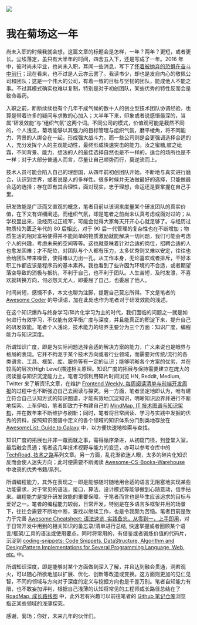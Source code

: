 ![](http://upload-images.jianshu.io/upload_images/1647496-6bede989c09af527.jpg?imageMogr2/auto-orient/strip%7CimageView2/2/w/1240)

# 我在菊场这一年

尚未入职的时候我就会想，这篇文章的标题会是怎样，一年？两年？更短，或者更长。尘埃落定，虽只有大半年的时间，四舍五入下，还是写成了一年。2016 年中，彼时尚未毕业，也尚未入职，耳闻一些消息，写下了[怀着被抛弃的恐惧在奋斗中前行](https://parg.co/UTA)；现在看来，也不过是人云亦云罢了。我读书少，却也是发自内心的敬佩公司和团队；这是一个伟大的公司，有着一致的目标与坚韧的团队，能成他人不能之事。不过其模式确实也难以复制，特别是对于初创团队，某些优秀的特性反而会是致命毒药。

入职之前，断断续续也有个几年不成气候的数十人的创业型技术团队协调经验，也算是带着许多的疑问与求教的心加入；大半年下来，印象或者说感悟最深的，当属“研发效能”与“组织气氛”这两个词。不同公司的模式，价值观可能是截然不同的，个人浅见，菊场能够以其强力的目标管理与组织气氛，磨平棱角，将不同能力、背景的人绑合在一起，形成强大战斗力。而一些公司则是会更强调选择合适的人，充分发挥个人的主观能动性，最终形成快速突击的能力。汝之蜜糖,彼之砒霜，不同背景、能力、想法的人的最佳选择自然也是不一样的，适合的场所也是不一样；对于大部分普通人而言，尽量让自己顺势而行，莫逆流而上。

技术人员可能会陷入自己的理想国，从四年前初创团队开始，不断地与真实进行磨合，认识到世界，或者说是人的多样性。很多时候并无法做最好的选择，只能做最合适的选择；存在即有其合理性，面对现实，忠于理想，命运还是要掌握在自己手里。

研发效能是广泛而又直观的概念，笔者目前以该词来度量某个研发团队的真实价值，在下文有详细阐述。而组织气氛，却是笔者之前尚未认真考虑或面对过的；从学校里出来，没经历过正规军，可能会觉得大家每天开开心心就足够了。与经历过物质较为匮乏年代的 80 后相比，对于 90 后一代管理的复杂性也在不断增加；物质生活的相对富裕使得并不能简单的物质激励就能解决一切问题，我们可能会考虑个人的兴趣，考虑未来的空间等等。这也就意味着针对合适的岗位，招聘合适的人也愈发困难；才不配位，对团队与个人都有压力，太多优秀则又难以安定，往往也会给团队带来噪音，使得难以力出一孔。从工作本身，无论喜欢或者排斥，干好本职工作都应该是程序员的基本素养。我也看到了些许因为环境的不合适，或者期望落空导致的消极与抵抗，不利于自己，也不利于团队。人生苦短，及时发泄，不喜欢就转换方向，何必怨天尤人，即委屈了自己，也委屈了他人。

时间尚短，感慨不多，本文也聊为注脚，提醒自己莫忘所得。下文是笔者的 [Awesome Coder](https://github.com/wxyyxc1992/Awesome-Coder) 的导读语，加在此处也作为笔者对于研发效能的浅述。

在这个知识爆炸与终身学习/碎片化学习为主的时代，我们面临的问题之一就是如何进行有效学习，不仅能有效平衡广度与深度，并且能真正的积淀下来，提升自己的研发效能。笔者个人浅论，技术能力的培养主要分为三个方面：知识广度，编程能力与知识深度。

所谓知识广度，即是为实际问题选择合适的解决方案的能力，广义来说也是眼界与格局的表现。它并不拘泥于某个技术方向或者行业领域，而需要对传统/流行的各类语言、工具、框架、库、服务等有一定的认识；能够明晰各个方案的优劣，并在较高的层次(High Level)描述相关原理。知识广度的拓展与保持需要建立在庞大的阅读量与知识沉淀能力上，笔者习惯利用碎片时间浏览 HN, Reddit, Medium, Twitter 来了解资讯文章，在维护 [Frontend Weekly, 每周阅读清单与前端开发周报](https://parg.co/UHG)的过程中也不断强迫自己去阅读与探究。另一方面，笔者坚定地即认为，唯有建立符合自己认知方式的知识图谱，才能有效地沉淀知识，明晰知识边界并进行不断地探索。上车伊始，笔者即致力于构建自己的 [MindMap, IT 技术图谱与知识架构](./MindMap)，并在数年来不断维护与刷新；同时，笔者将日常阅读、学习与实践中发掘的优秀的资料，按照知识图谱中定义的各个领域的知识体系分门别类地存放在 [AwesomeList: Guide to Galaxy](https://github.com/Awesome-Lists) 中，以方便快速地检索与查找。

知识广度的拓展也并非一蹴而就之事，需得循序渐进，从初窥门径，到登堂入室，最后融会贯通；笔者这几年技术视野与能力的变迁，亦可以参考仓库中的 [TechRoad, 技术之路](./TechRoad)系列文章。另一方面，乱花渐欲迷人眼，太多的碎片化知识反而会使人迷失方向；此时便需要不断阅读 [Awesome-CS-Books-Warehouse](https://github.com/wxyyxc1992/Awesome-CS-Books-Warehouse) 中收录的优秀书籍/系列。

所谓编程能力，其外在表现之一即是能够随时随地用合适的语言无阻塞地实现某些功能需求，对于常见的语法，接口，算法，设计模式等能够做到心随意动，信手拈来。编程能力是提升研发效能的重要保障，于笔者而言也是毕生应该追求的目标与爱好之一。笔者的编程能力较弱，日常开发，特别是在多语言多框架并用的场景下，往往会需要不断地中断，查找以继续工作，也是令我颇为苦恼。笔者目前是致力于完善 [Awesome Cheatsheet: 语法速览, 实践备忘，从零到一，上手即用](https://github.com/wxyyxc1992/Awesome-CheatSheets)，对于日常开发中用到的相关知识的备忘录/清单进行总结, 快速掌握或者回顾某个语言/框架/工具的语法或使用要点。同时将常用的，有借鉴或者锻炼价值的代码片，沉淀到 [coding-snippets: Code Snippets, DataStructure, Algorithm and DesignPattern Implementations for Several Programming Language, Web, etc.](https://github.com/wxyyxc1992/coding-snippets) 中。

所谓知识深度，即是能够对某个方面做到深入了解，并且达到融会贯通，洞若观火，可以随心所欲地加以扩展、优化、创新等改造或变换。这方面则更加的见仁见智，不同的领域与方向对于深度的定义与挖掘方向也是千差万别。笔者自知能力有限，也不敢妄加评判，根据自己浅薄的认知将常见的工程师成长路径总结在了 [RoadMap, 成长路线图](./RoadMap) 中，此外若有兴趣可以前往笔者的 [Github 笔记仓库](https://github.com/wxyyxc1992?tab=repositories)浏览指正某些领域的浅薄探究。

感谢，菊场；你好，未来几年的伙伴们。
